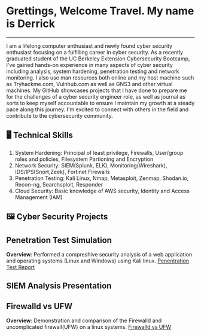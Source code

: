 # **Grettings, Welcome Travel. My name is Derrick**
---

I am a lifelong computer enthusiast and newly found cyber security enthusiast focusing on a fulfilling career in cyber security. As a recently graduated student of the UC Berkeley Extension Cybersecurity Bootcamp, I've gained hands-on experience in many aspects of cyber security including analysis, system hardening, penetration testing and network monitoring. I also use man resources both online and my host machine such as Tryhackme.com, Vulnhub.com as well as GNS3 and other virtual machines. My GitHub showcases projects that I have done to prepare me for the challenges of a cyber security engineer role, as well as journal as sorts to keep myself accountable to ensure I maintain my growth at a steady pace along this journey. I'm excited to connect with others in the field and contribute to the cybersecurity community.

🖥️ **Technical Skills**
--

1. System Hardening: Principal of least privilege, Firewalls, User/group roles and policies, Filesystem Partioning and Encryption
2. Network Security: SIEM(Splunk, ELK), Monitoring(Wireshark), IDS/IPS(Snort,Zeek), Fortinet Firewalls
3. Penetration Testing: Kali Linux, Nmap, Metasploit, Zenmap, Shodan.io, Recon-ng, Searchsploit, Responder
4. Cloud Security: Basic knowledge of AWS security, Identity and Access Management (IAM)

🖼️ **Cyber Security Projects**
--
## **Penetration Test Simulation**
**Overview**: Performed a compreshive security analysis of a web application and operating systems (Linux and Windows) using Kali linux.
[Penentration Test Report](https://docs.google.com/document/d/1Pzc-ybb8dwChI00Ru5x4ZfLWMcRz9OXS_ewLvT9_ijs/edit?usp=sharing)

## **SIEM Analysis Presentation**

## **Firewalld vs UFW**
**Overview**: Demonstration and comparison of the Firewalld and uncomplicated firewall(UFW) on a linux systems.
[Firewalld vs UFW]()
